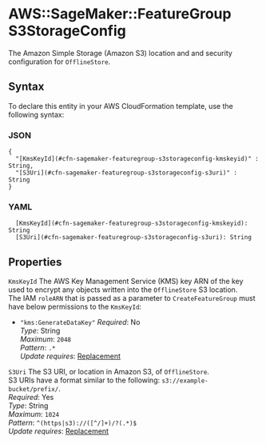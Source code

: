# AWS::SageMaker::FeatureGroup S3StorageConfig<a name="aws-properties-sagemaker-featuregroup-s3storageconfig"></a>

The Amazon Simple Storage \(Amazon S3\) location and and security configuration for `OfflineStore`\.

## Syntax<a name="aws-properties-sagemaker-featuregroup-s3storageconfig-syntax"></a>

To declare this entity in your AWS CloudFormation template, use the following syntax:

### JSON<a name="aws-properties-sagemaker-featuregroup-s3storageconfig-syntax.json"></a>

```
{
  "[KmsKeyId](#cfn-sagemaker-featuregroup-s3storageconfig-kmskeyid)" : String,
  "[S3Uri](#cfn-sagemaker-featuregroup-s3storageconfig-s3uri)" : String
}
```

### YAML<a name="aws-properties-sagemaker-featuregroup-s3storageconfig-syntax.yaml"></a>

```
  [KmsKeyId](#cfn-sagemaker-featuregroup-s3storageconfig-kmskeyid): String
  [S3Uri](#cfn-sagemaker-featuregroup-s3storageconfig-s3uri): String
```

## Properties<a name="aws-properties-sagemaker-featuregroup-s3storageconfig-properties"></a>

`KmsKeyId`  <a name="cfn-sagemaker-featuregroup-s3storageconfig-kmskeyid"></a>
The AWS Key Management Service \(KMS\) key ARN of the key used to encrypt any objects written into the `OfflineStore` S3 location\.  
The IAM `roleARN` that is passed as a parameter to `CreateFeatureGroup` must have below permissions to the `KmsKeyId`:  
+  `"kms:GenerateDataKey"` 
*Required*: No  
*Type*: String  
*Maximum*: `2048`  
*Pattern*: `.*`  
*Update requires*: [Replacement](https://docs.aws.amazon.com/AWSCloudFormation/latest/UserGuide/using-cfn-updating-stacks-update-behaviors.html#update-replacement)

`S3Uri`  <a name="cfn-sagemaker-featuregroup-s3storageconfig-s3uri"></a>
The S3 URI, or location in Amazon S3, of `OfflineStore`\.  
S3 URIs have a format similar to the following: `s3://example-bucket/prefix/`\.  
*Required*: Yes  
*Type*: String  
*Maximum*: `1024`  
*Pattern*: `^(https|s3)://([^/]+)/?(.*)$`  
*Update requires*: [Replacement](https://docs.aws.amazon.com/AWSCloudFormation/latest/UserGuide/using-cfn-updating-stacks-update-behaviors.html#update-replacement)